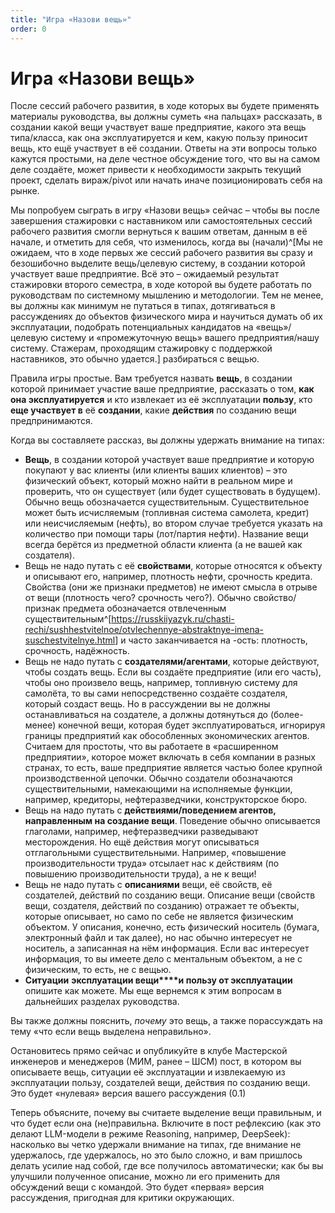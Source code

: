 ```yaml
---
title: "Игра «Назови вещь»"
order: 0
---
```


# Игра «Назови вещь»

После сессий рабочего развития, в ходе которых вы будете применять материалы руководства, вы должны суметь «на пальцах» рассказать, в создании какой вещи участвует ваше предприятие, какого эта вещь типа/класса, как она эксплуатируется и кем, какую пользу приносит вещь, кто ещё участвует в её создании. Ответы на эти вопросы только кажутся простыми, на деле честное обсуждение того, что вы на самом деле создаёте, может привести к необходимости закрыть текущий проект, сделать вираж/pivot или начать иначе позиционировать себя на рынке.

Мы попробуем сыграть в игру «Назови вещь» сейчас – чтобы вы после завершения стажировки с наставником или самостоятельных сессий рабочего развития смогли вернуться к вашим ответам, данным в её начале, и отметить для себя, что изменилось, когда вы (начали)^[Мы не ожидаем, что в ходе первых же сессий рабочего развития вы сразу и безошибочно выделите вещь/целевую систему, в создании которой участвует ваше предприятие. Всё это – ожидаемый результат стажировки второго семестра, в ходе которой вы будете работать по руководствам по системному мышлению и методологии. Тем не менее, вы должны как минимум не путаться в типах, дотягиваться в рассуждениях до объектов физического мира и научиться думать об их эксплуатации, подобрать потенциальных кандидатов на «вещь»/целевую систему и «промежуточную вещь» вашего предприятия/нашу систему. Стажерам, проходящим стажировку с поддержкой наставников, это обычно удается.] разбираться с вещью.

Правила игры простые. Вам требуется назвать **вещь**, в создании которой принимает участие ваше предприятие, рассказать о том, **как она эксплуатируется** и кто извлекает из её эксплуатации **пользу**, кто **еще участвует в** её **создании**, какие **действия** по созданию вещи предпринимаются.

Когда вы составляете рассказ, вы должны удержать внимание на типах:

* **Вещь**, в создании которой участвует ваше предприятие и которую покупают у вас клиенты (или клиенты ваших клиентов) – это физический объект, который можно найти в реальном мире и проверить, что он существует (или будет существовать в будущем).
  Обычно вещь обозначается существительным. Существительное может быть исчисляемым (топливная система самолета, кредит) или неисчисляемым (нефть), во втором случае требуется указать на количество при помощи тары (лот/партия нефти).
  Название вещи всегда берётся из предметной области клиента (а не вашей как создателя).
* Вещь не надо путать с её **свойствами**, которые относятся к объекту и описывают его, например, плотность нефти, срочность кредита. Свойства (они же признаки предметов) не имеют смысла в отрыве от вещи (плотность чего? срочность чего?). Обычно свойство/признак предмета обозначается отвлеченным существительным^[<https://russkiiyazyk.ru/chasti-rechi/sushhestvitelnoe/otvlechennye-abstraktnye-imena-suschestvitelnye.html>] и часто заканчивается на -ость: плотность, срочность, надёжность.
* Вещь не надо путать с **создателями/агентами**, которые действуют, чтобы создать вещь. Если вы создаёте предприятие (или его часть), чтобы оно произвело вещь, например, топливную систему для самолёта, то вы сами непосредственно создаёте создателя, который создаст вещь. Но в рассуждении вы не должны останавливаться на создателе, а должны дотянуться до (более-менее) конечной вещи, которая будет эксплуатироваться, игнорируя границы предприятий как обособленных экономических агентов.
  Считаем для простоты, что вы работаете в «расширенном предприятии», которое может включать в себя компании в разных странах, то есть, ваше предприятие является частью более крупной производственной цепочки.
  Обычно создатели обозначаются существительными, намекающими на исполняемые функции, например, кредиторы, нефтеразведчики, конструкторское бюро.
* Вещь на надо путать с **действиями/поведением агентов, направленным на создание вещи**. Поведение обычно описывается глаголами, например, нефтеразведчики разведывают месторождения. Но ещё действия могут описываться отглагольными существительными. Например, «повышение производительности труда» отсылает нас к действиям (по повышению производительности труда), а не к вещи!
* Вещь не надо путать с **описаниями** вещи, её свойств, её создателей, действий по созданию вещи. Описание вещи (свойств вещи, создателя, действий по созданию) отражает те объекты, которые описывает, но само по себе не является физическим объектом. У описания, конечно, есть физический носитель (бумага, электронный файл и так далее), но нас обычно интересует не носитель, а записанная на нём информация. Если вас интересует информация, то вы имеете дело с ментальным объектом, а не с физическим, то есть, не с вещью.
* **Ситуации** **эксплуатации вещи****и пользу от эксплуатации** опишите как можете. Мы еще вернемся к этим вопросам в дальнейших разделах руководства.

Вы также должны пояснить, *почему* это вещь, а также порассуждать на тему «что если вещь выделена неправильно».

Остановитесь прямо сейчас и опубликуйте в клубе Мастерской инженеров и менеджеров (МИМ, ранее – ШСМ) пост, в котором вы описываете вещь, ситуации её эксплуатации и извлекаемую из эксплуатации пользу, создателей вещи, действия по созданию вещи. Это будет «нулевая» версия вашего рассуждения (0.1)

Теперь объясните, почему вы считаете выделение вещи правильным, и что будет если она (не)правильна. Включите в пост рефлексию (как это делают LLM-модели в режиме Reasoning, например, DeepSeek): насколько вы четко удержали внимание на типах, где внимание не удержалось, где удержалось, но это было сложно, и вам пришлось делать усилие над собой, где все получилось автоматически; как бы вы улучшили полученное описание, можно ли его применить для обсуждений вещи с командой. Это будет «первая» версия рассуждения, пригодная для критики окружающих.